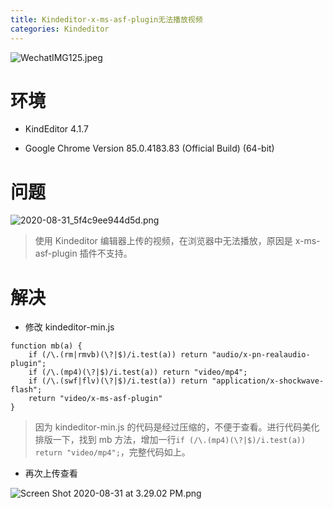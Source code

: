 ```yaml
---
title: Kindeditor-x-ms-asf-plugin无法播放视频
categories: Kindeditor
---
```


![WechatIMG125.jpeg](https://upload-images.jianshu.io/upload_images/15325592-9b1a5d306a9475a6.jpeg?imageMogr2/auto-orient/strip%7CimageView2/2/w/1240)
<!-- more -->

#  环境

- KindEditor 4.1.7

- Google Chrome Version 85.0.4183.83 (Official Build) (64-bit)

#  问题

![2020-08-31_5f4c9ee944d5d.png](https://upload-images.jianshu.io/upload_images/15325592-6559086b7825d49f.png?imageMogr2/auto-orient/strip%7CimageView2/2/w/1240)
<!-- more -->


> 使用 Kindeditor 编辑器上传的视频，在浏览器中无法播放，原因是 x-ms-asf-plugin 插件不支持。

#  解决

- 修改 kindeditor-min.js

```
function mb(a) {
	if (/\.(rm|rmvb)(\?|$)/i.test(a)) return "audio/x-pn-realaudio-plugin";
	if (/\.(mp4)(\?|$)/i.test(a)) return "video/mp4";
	if (/\.(swf|flv)(\?|$)/i.test(a)) return "application/x-shockwave-flash";
	return "video/x-ms-asf-plugin"
}
```

> 因为 kindeditor-min.js 的代码是经过压缩的，不便于查看。进行代码美化排版一下，找到 mb 方法，增加一行`if (/\.(mp4)(\?|$)/i.test(a)) return "video/mp4";`，完整代码如上。

- 再次上传查看

![Screen Shot 2020-08-31 at 3.29.02 PM.png](https://upload-images.jianshu.io/upload_images/15325592-4d0ebdbe7b924a00.png?imageMogr2/auto-orient/strip%7CimageView2/2/w/1240)
<!-- more -->

